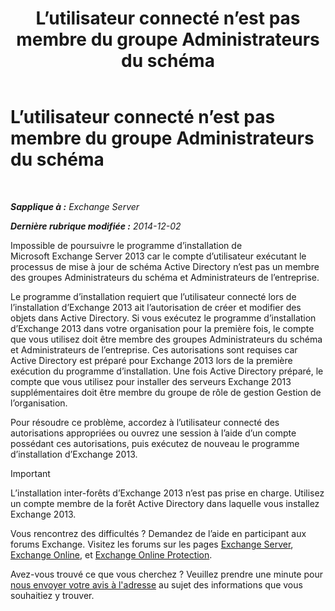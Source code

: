 ﻿---
title: 'L’utilisateur connecté n’est pas membre du groupe Administrateurs du schéma'
TOCTitle: L’utilisateur connecté n’est pas membre du groupe Administrateurs du schéma
ms:assetid: a4a3f293-afb9-4c00-aa07-c438238b6a98
ms:mtpsurl: https://technet.microsoft.com/fr-fr/library/ms.exch.setupreadiness.schemaupdaterequired(v=EXCHG.150)
ms:contentKeyID: 50478830
ms.date: 04/24/2018
mtps_version: v=EXCHG.150
ms.translationtype: HT
---

# L’utilisateur connecté n’est pas membre du groupe Administrateurs du schéma

 

_**Sapplique à :** Exchange Server_

_**Dernière rubrique modifiée :** 2014-12-02_

Impossible de poursuivre le programme d’installation de Microsoft Exchange Server 2013 car le compte d’utilisateur exécutant le processus de mise à jour de schéma Active Directory n’est pas un membre des groupes Administrateurs du schéma et Administrateurs de l’entreprise.

Le programme d’installation requiert que l’utilisateur connecté lors de l’installation d’Exchange 2013 ait l’autorisation de créer et modifier des objets dans Active Directory. Si vous exécutez le programme d’installation d’Exchange 2013 dans votre organisation pour la première fois, le compte que vous utilisez doit être membre des groupes Administrateurs du schéma et Administrateurs de l’entreprise. Ces autorisations sont requises car Active Directory est préparé pour Exchange 2013 lors de la première exécution du programme d’installation. Une fois Active Directory préparé, le compte que vous utilisez pour installer des serveurs Exchange 2013 supplémentaires doit être membre du groupe de rôle de gestion Gestion de l’organisation.

Pour résoudre ce problème, accordez à l’utilisateur connecté des autorisations appropriées ou ouvrez une session à l’aide d’un compte possédant ces autorisations, puis exécutez de nouveau le programme d’installation d’Exchange 2013.

> [!IMPORTANT]
> L’installation inter-forêts d’Exchange 2013 n’est pas prise en charge. Utilisez un compte membre de la forêt Active Directory dans laquelle vous installez Exchange 2013.


Vous rencontrez des difficultés ? Demandez de l’aide en participant aux forums Exchange. Visitez les forums sur les pages [Exchange Server](https://go.microsoft.com/fwlink/p/?linkid=60612), [Exchange Online](https://go.microsoft.com/fwlink/p/?linkid=267542), et [Exchange Online Protection](https://go.microsoft.com/fwlink/p/?linkid=285351).

Avez-vous trouvé ce que vous cherchez ? Veuillez prendre une minute pour [nous envoyer votre avis à l'adresse](mailto:exsetuphelpfeedback@microsoft.com?subject=exchange%202013%20setup%20help%20feedback) au sujet des informations que vous souhaitiez y trouver.

